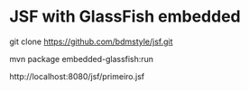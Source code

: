 JSF with GlassFish embedded
===

git clone https://github.com/bdmstyle/jsf.git

mvn package embedded-glassfish:run

http://localhost:8080/jsf/primeiro.jsf
